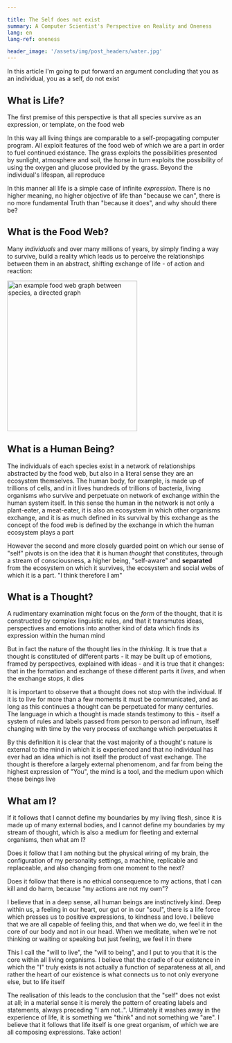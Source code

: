 ```yaml
---

title: The Self does not exist
summary: A Computer Scientist's Perspective on Reality and Oneness
lang: en
lang-ref: oneness

header_image: '/assets/img/post_headers/water.jpg'
---
```


In this article I'm going to put forward an argument concluding that you as an individual, you as a self, do not exist

## What is Life?

The first premise of this perspective is that all species survive as an expression, or template, on the food web

In this way all living things are comparable to a self-propagating computer program. All exploit features of the food web of which we are a part in order to fuel continued existance. The grass exploits the possibilities presented by sunlight, atmosphere and soil, the horse in turn exploits the possibility of using the oxygen and glucose provided by the grass. Beyond the individual's lifespan, all reproduce

In this manner all life is a simple case of infinite _expression_. There is no higher meaning, no higher objective of life than "because we can", there is no more fundamental Truth than "because it does", and why should there be?

## What is the Food Web?

Many _individuals_ and over many millions of years, by simply finding a way to survive, build a reality which leads us to perceive the relationships between them in an abstract, shifting exchange of life - of action and reaction:

<img src="{{ '/assets/img/post_assets/oneness/food_web.png' | absolute_url }}" class="blog-full-image" style="height: 347px; width: 300px" alt="an example food web graph between species, a directed graph"/>

## What is a Human Being?

The individuals of each species exist in a network of relationships abstracted by the food web, but also in a literal sense they are an ecosystem themselves. The human body, for example, is made up of trillions of cells, and in it lives hundreds of trillions of bacteria, living organisms who survive and perpetuate on network of exchange within the human system itself. In this sense the human in the network is not only a plant-eater, a meat-eater, it is also an ecosystem in which other organisms exchange, and it is as much defined in its survival by this exchange as the concept of the food web is defined by the exchange in which the human ecosystem plays a part

However the second and more closely guarded point on which our sense of "self" pivots is on the idea that it is human _thought_ that constitutes, through a stream of consciousness, a higher being, "self-aware" and **separated** from the ecosystem on which it survives, the ecosystem and social webs of which it is a part. "I think therefore I am"

## What is a Thought?

A rudimentary examination might focus on the _form_ of the thought, that it is constructed by complex linguistic rules, and that it transmutes ideas, perspectives and emotions into another kind of data which finds its expression within the human mind

But in fact the nature of the thought lies in the _thinking_. It is true that a thought is constituted of different parts - it may be built up of emotions, framed by perspectives, explained with ideas - and it is true that it changes: that in the formation and exchange of these different parts it _lives_, and when the exchange stops, it dies

It is important to observe that a thought does not stop with the individual. If it is to live for more than a few moments it must be communicated, and as long as this continues a thought can be perpetuated for many centuries. The language in which a thought is made stands testimony to this - itself a system of rules and labels passed from person to person ad infinum, itself changing with time by the very process of exchange which perpetuates it

By this definition it is clear that the vast majority of a thought's nature is external to the mind in which it is experienced and that no individual has ever had an idea which is not itself the product of vast exchange. The thought is therefore a largely external phenomenom, and far from being the highest expression of "You", the mind is a tool, and the medium upon which these beings live

## What am I?

If it follows that I cannot define my boundaries by my living flesh, since it is made up of many external bodies, and I cannot define my boundaries by my stream of thought, which is also a medium for fleeting and external organisms, then what am I?

Does it follow that I am nothing but the physical wiring of my brain, the configuration of my personality settings, a machine, replicable and replaceable, and also changing from one moment to the next?

Does it follow that there is no ethical consequence to my actions, that I can kill and do harm, because "my actions are not my own"?

I believe that in a deep sense, all human beings are instinctively kind. Deep within us, a feeling in our heart, our gut or in our "soul", there is a life force which presses us to positive expressions, to kindness and love. I believe that we are all capable of feeling this, and that when we do, we feel it in the core of our body and not in our head. When we meditate, when we're not thinking or waiting or speaking but just feeling, we feel it in there

This I call the "will to live", the "will to being", and I put to you that it is the core within all living organisms. I believe that the cradle of our existence in which the "I" truly exists is not actually a function of separateness at all, and rather the heart of our existence is what connects us to not only everyone else, but to life itself

The realisation of this leads to the conclusion that the "self" does not exist at all; in a material sense it is merely the pattern of creating labels and statements, always preceding "I am not..". Ultimately it washes away in the experience of life, it is something we "think" and not something we "are". I believe that it follows that life itself is one great organism, of which we are all composing expressions. Take action!